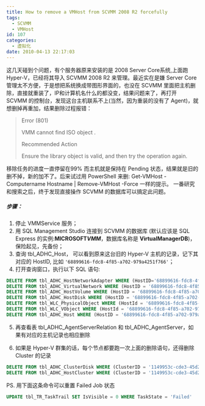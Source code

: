 ```yaml
---
title: How to remove a VMHost from SCVMM 2008 R2 forcefully
tags:
  - SCVMM
  - VMHost
id: 107
categories:
  - 虚拟化
date: 2010-04-13 22:17:03
---
```


这几天碰到个问题，有个服务器原来安装的是 2008 Server Core系统,上面跑 Hyper-V，已经将其导入 SCVMM 2008 R2 来管理。最近实在是嫌 Server Core 管理太不方便，于是想把系统换成带图形界面的，也没在 SCVMM 里面把主机删除，直接就重装了，IP和计算机名什么的都没变，结果问题来了，再打开 SCVMM 的控制台，发现这台主机联系不上(当然，因为重装的没有了 Agent)，就想删掉再重加，结果删除过程报错：
> Error (801)
> 
> VMM cannot find ISO object .
> 
> Recommended Action
> 
> Ensure the library object is valid, and then try the operation again.

移除任务的进度一直停留在99% 而主机就是保持在 Pending 状态，结果就是旧的删不掉，新的加不了。后来试过用 PowerShell 来删:
Get-VMHost -Computername Hostname | Remove-VMHost -Force
一样的提示。
一番研究和搜索之后，终于发现直接操作 SCVMM 的数据库可以搞定此问题。

##### 步骤：
1. 停止 VMMService 服务；
2. 用 SQL Management Studio 连接到 SCVMM 的数据库 (默认应该是 SQL Express 的实例:**MICROSOFT$VMM$**，数据库名称是 **VirtualManagerDB**)，保险起见，先备份；
3. 查询 tbl_ADHC_Host， 可以看到原来这台旧的 Hyper-V 主机的记录，记下其对应的 HostID, 比如 `'68899616-fdc8-4f85-a702-979a4251f766'`；
4. 打开查询窗口，执行以下 SQL 语句:
```sql
DELETE FROM tbl_ADHC_HostNetworkAdapter WHERE (HostID='68899616-fdc8-4f85-a702-979a4251f766')
DELETE FROM tbl_ADHC_VirtualNetwork WHERE (HostID = '68899616-fdc8-4f85-a702-979a4251f766')
DELETE FROM tbl_ADHC_HostVolume WHERE (HostID = '68899616-fdc8-4f85-a702-979a4251f766')
DELETE FROM tbl_ADHC_HostDisk WHERE (HostID = '68899616-fdc8-4f85-a702-979a4251f766')
DELETE FROM tbl_WLC_PhysicalObject WHERE (HostId = '68899616-fdc8-4f85-a702-979a4251f766')
DELETE FROM tbl_WLC_VObject WHERE (HostId = '68899616-fdc8-4f85-a702-979a4251f766')
DELETE FROM tbl_ADHC_Host WHERE (HostID = '68899616-fdc8-4f85-a702-979a4251f766')
```
5. 再查看表 tbl_ADHC_AgentServerRelation 和 tbl_ADHC_AgentServer，如果有对应的主机记录也相应删除

6. 如果是 Hyper-V 群集的话，每个节点都要跑一次上面的删除语句，还得删除 Cluster 的记录
```sql
DELETE FROM tbl_ADHC_ClusterDisk WHERE (ClusterID = '1149953c-cde3-45d2-82ee-b79a259d6a79')
DELETE FROM tbl_ADHC_HostCluster WHERE (ClusterID = '1149953c-cde3-45d2-82ee-b79a259d6a79')
```

PS. 用下面这条命令可以重置 Failed Job 状态
```sql
UPDATE tbl_TR_TaskTrail SET IsVisible = 0 WHERE TaskState = 'Failed'
```